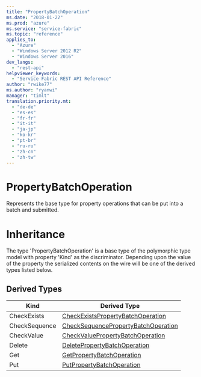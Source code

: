 ```yaml
---
title: "PropertyBatchOperation"
ms.date: "2018-01-22"
ms.prod: "azure"
ms.service: "service-fabric"
ms.topic: "reference"
applies_to: 
  - "Azure"
  - "Windows Server 2012 R2"
  - "Windows Server 2016"
dev_langs: 
  - "rest-api"
helpviewer_keywords: 
  - "Service Fabric REST API Reference"
author: "rwike77"
ms.author: "ryanwi"
manager: "timlt"
translation.priority.mt: 
  - "de-de"
  - "es-es"
  - "fr-fr"
  - "it-it"
  - "ja-jp"
  - "ko-kr"
  - "pt-br"
  - "ru-ru"
  - "zh-cn"
  - "zh-tw"
---
```

# PropertyBatchOperation

Represents the base type for property operations that can be put into a batch and submitted.
# Inheritance

The type 'PropertyBatchOperation' is a base type of the polymorphic type model with property 'Kind' as the discriminator.
Depending upon the value of the property the serialized contents on the wire will be one of the derived types listed below.
## Derived Types

| Kind | Derived Type |
| --- | --- | 
| CheckExists | [CheckExistsPropertyBatchOperation](sfclient-v61-model-checkexistspropertybatchoperation.md) |
| CheckSequence | [CheckSequencePropertyBatchOperation](sfclient-v61-model-checksequencepropertybatchoperation.md) |
| CheckValue | [CheckValuePropertyBatchOperation](sfclient-v61-model-checkvaluepropertybatchoperation.md) |
| Delete | [DeletePropertyBatchOperation](sfclient-v61-model-deletepropertybatchoperation.md) |
| Get | [GetPropertyBatchOperation](sfclient-v61-model-getpropertybatchoperation.md) |
| Put | [PutPropertyBatchOperation](sfclient-v61-model-putpropertybatchoperation.md) |

